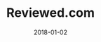 ---
layout: site
title: "Reviewed.com"
date: 2018-01-02
categories: [news-weather]
version: 1.2.16
major: 1
minor: 2
patch: 16
slug: reviewed-com
link: http://www.reviewed.com/
submitter: lpolepeddi
permalink: /sites/:slug
---